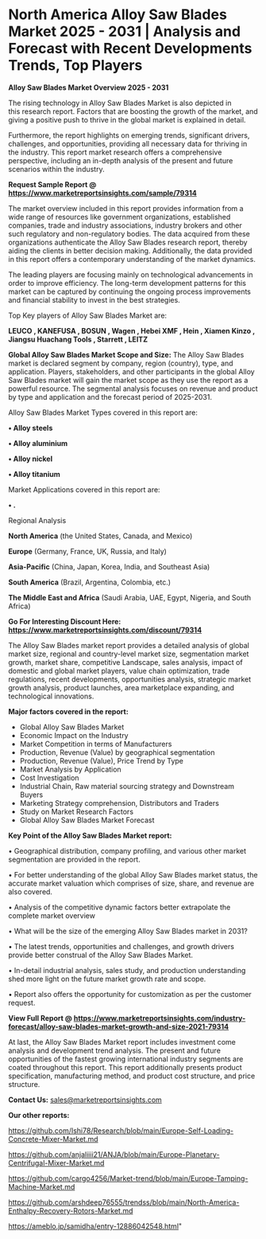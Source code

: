  # North America Alloy Saw Blades Market 2025 - 2031 | Analysis and Forecast with Recent Developments Trends, Top Players

<Strong> Alloy Saw Blades Market Overview 2025 - 2031</strong>

The rising technology in Alloy Saw Blades Market is also depicted in this research report. Factors that are boosting the growth of the market, and giving a positive push to thrive in the global market is explained in detail.

Furthermore, the report highlights on emerging trends, significant drivers, challenges, and opportunities, providing all necessary data for thriving in the industry. This report market research offers a comprehensive perspective, including an in-depth analysis of the present and future scenarios within the industry.

<strong>Request Sample Report @ <a href=https://www.marketreportsinsights.com/sample/79314>https://www.marketreportsinsights.com/sample/79314</a></strong>

The market overview included in this report provides information from a wide range of resources like government organizations, established companies, trade and industry associations, industry brokers and other such regulatory and non-regulatory bodies. The data acquired from these organizations authenticate the Alloy Saw Blades research report, thereby aiding the clients in better decision making. Additionally, the data provided in this report offers a contemporary understanding of the market dynamics.

The leading players are focusing mainly on technological advancements in order to improve efficiency. The long-term development patterns for this market can be captured by continuing the ongoing process improvements and financial stability to invest in the best strategies.

Top Key players of Alloy Saw Blades Market are:

<strong>LEUCO , KANEFUSA , BOSUN , Wagen , Hebei XMF , Hein , Xiamen Kinzo , Jiangsu Huachang Tools , Starrett , LEITZ</strong>

<strong><b>Global Alloy Saw Blades Market Scope and Size:</b></strong>
The Alloy Saw Blades market is declared segment by company, region (country), type, and application. Players, stakeholders, and other participants in the global Alloy Saw Blades market will gain the market scope as they use the report as a powerful resource. The segmental analysis focuses on revenue and product by type and application and the forecast period of 2025-2031.

Alloy Saw Blades Market Types covered in this report are:

<strong>• Alloy steels 

• Alloy aluminium 

• Alloy nickel 

• Alloy titanium</strong>

Market Applications covered in this report are:

<strong>• .</strong> 

Regional Analysis

<strong>North America</strong> (the United States, Canada, and Mexico)

<strong>Europe</strong> (Germany, France, UK, Russia, and Italy)

<strong>Asia-Pacific</strong> (China, Japan, Korea, India, and Southeast Asia)

<strong>South America</strong> (Brazil, Argentina, Colombia, etc.)

<strong>The Middle East and Africa</strong> (Saudi Arabia, UAE, Egypt, Nigeria, and South Africa)

<strong>Go For Interesting Discount Here: <a href=https://www.marketreportsinsights.com/discount/79314>https://www.marketreportsinsights.com/discount/79314</a></strong>

The Alloy Saw Blades market report provides a detailed analysis of global market size, regional and country-level market size, segmentation market growth, market share, competitive Landscape, sales analysis, impact of domestic and global market players, value chain optimization, trade regulations, recent developments, opportunities analysis, strategic market growth analysis, product launches, area marketplace expanding, and technological innovations.

<strong><b>Major factors covered in the report:</b></strong>
<ul>
  <li>Global Alloy Saw Blades Market </li>
  <li>Economic Impact on the Industry</li>
  <li>Market Competition in terms of Manufacturers</li>
  <li>Production, Revenue (Value) by geographical segmentation</li>
  <li>Production, Revenue (Value), Price Trend by Type</li>
  <li>Market Analysis by Application</li>
  <li>Cost Investigation</li>
  <li>Industrial Chain, Raw material sourcing strategy and Downstream Buyers</li>
  <li>Marketing Strategy comprehension, Distributors and Traders</li>
  <li>Study on Market Research Factors</li>
  <li>Global Alloy Saw Blades Market Forecast</li>
</ul>

<strong><b>Key Point of the Alloy Saw Blades Market report:</b></strong>

• Geographical distribution, company profiling, and various other market segmentation are provided in the report.

• For better understanding of the global Alloy Saw Blades market status, the accurate market valuation which comprises of size, share, and revenue are also covered.

• Analysis of the competitive dynamic factors better extrapolate the complete market overview

• What will be the size of the emerging Alloy Saw Blades market in 2031?

• The latest trends, opportunities and challenges, and growth drivers provide better construal of the Alloy Saw Blades Market.

• In-detail industrial analysis, sales study, and production understanding shed more light on the future market growth rate and scope.

• Report also offers the opportunity for customization as per the customer request.

<strong><b>View Full Report @ <a href=https://www.marketreportsinsights.com/industry-forecast/alloy-saw-blades-market-growth-and-size-2021-79314>https://www.marketreportsinsights.com/industry-forecast/alloy-saw-blades-market-growth-and-size-2021-79314</a></b></strong>


At last, the Alloy Saw Blades Market report includes investment come analysis and development trend analysis. The present and future opportunities of the fastest growing international industry segments are coated throughout this report. This report additionally presents product specification, manufacturing method, and product cost structure, and price structure.

<strong>Contact Us:</strong>
sales@marketreportsinsights.com

<strong>Our other reports:</strong>

<a href=https://github.com/Ishi78/Research/blob/main/Europe-Self-Loading-Concrete-Mixer-Market.md>https://github.com/Ishi78/Research/blob/main/Europe-Self-Loading-Concrete-Mixer-Market.md</a>

<a href=https://github.com/anjaliiii21/ANJA/blob/main/Europe-Planetary-Centrifugal-Mixer-Market.md>https://github.com/anjaliiii21/ANJA/blob/main/Europe-Planetary-Centrifugal-Mixer-Market.md</a>

<a href=https://github.com/cargo4256/Market-trend/blob/main/Europe-Tamping-Machine-Market.md>https://github.com/cargo4256/Market-trend/blob/main/Europe-Tamping-Machine-Market.md</a>

<a href=https://github.com/arshdeep76555/trendss/blob/main/North-America-Enthalpy-Recovery-Rotors-Market.md>https://github.com/arshdeep76555/trendss/blob/main/North-America-Enthalpy-Recovery-Rotors-Market.md</a>

<a href=https://ameblo.jp/samidha/entry-12886042548.html>https://ameblo.jp/samidha/entry-12886042548.html</a>"
